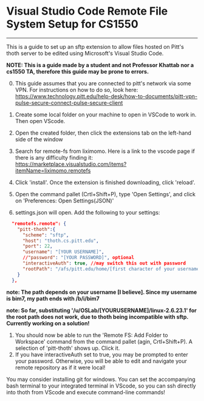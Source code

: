 # Visual Studio Code Remote File System Setup for CS1550
---
This is a guide to set up an sftp extension to allow files hosted on Pitt's thoth
server to be edited using Microsoft's Visual Studio Code.

**NOTE: This is a guide made by a student and not Professor Khattab nor a cs1550 TA,
therefore this guide may be prone to errors.**

0. This guide assumes that you are connected to pitt's network via some VPN. For
instructions on how to do so, look here:
https://www.technology.pitt.edu/help-desk/how-to-documents/pitt-vpn-pulse-secure-connect-pulse-secure-client

1. Create some local folder on your machine to open in VSCode to work in. Then open VScode.
2. Open the created folder, then click the extensions tab on the left-hand side of the window
3. Search for remote-fs from liximomo. Here is a link to the vscode page if there is any difficulty finding it: https://marketplace.visualstudio.com/items?itemName=liximomo.remotefs
4. Click 'install'. Once the extension is finished downloading, click 'reload'.
5. Open the command pallet (Crtl+Shift+P), type 'Open Settings', and click on
   'Preferences: Open Settings(JSON)'
6. settings.json will open. Add the following to your settings:
    
```json
  "remotefs.remote": {
    "pitt-thoth":{
      "scheme": "sftp",
      "host": "thoth.cs.pitt.edu",
      "port": 22,
      "username": "[YOUR USERNAME]",
      //"password": "[YOUR PASSWORD]", optional
      "interactiveAuth": true, //may switch this out with password
      "rootPath": "/afs/pitt.edu/home/[first character of your username]/[second char of your username]/YOURUSERNAME", 
    }
  },
```

**note: The path depends on your username [I believe]. Since my username is bim7, my path ends with /b/i/bim7**
 
**note: So far, substituting '/u/OSLab/[YOURUSERNAME]/linux-2.6.23.1' for the root path does not work, due to thoth being incompatible with sftp. Currently working on a solution!**

1. You should now be able to run the 'Remote FS: Add Folder to Workspace' command
   from the command pallet (agin, Crtl+Shift+P). A selection of 'pitt-thoth' shows
   up. Click it.
2. If you have interactiveAuth set to true, you may be prompted to enter your
   password. Otherwise, you will be able to edit and navigate your remote repository
   as if it were local!

You may consider installing git for windows. You can set the accompanying bash
terminal to your integrated terminal in VScode, so you can ssh directly into thoth
from VScode and execute command-line commands!